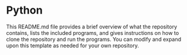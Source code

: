 # Python

This README.md file provides a brief overview of what the repository contains, lists the included programs, and gives instructions on how to clone the repository and run the programs. You can modify and expand upon this template as needed for your own repository.
